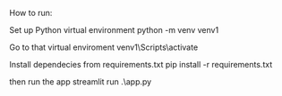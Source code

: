 How to run:

Set up Python virtual environment
python -m venv venv1

Go to that virtual enviroment
venv1\Scripts\activate

Install dependecies from requirements.txt
pip install -r requirements.txt

then run the app
streamlit run .\app.py
